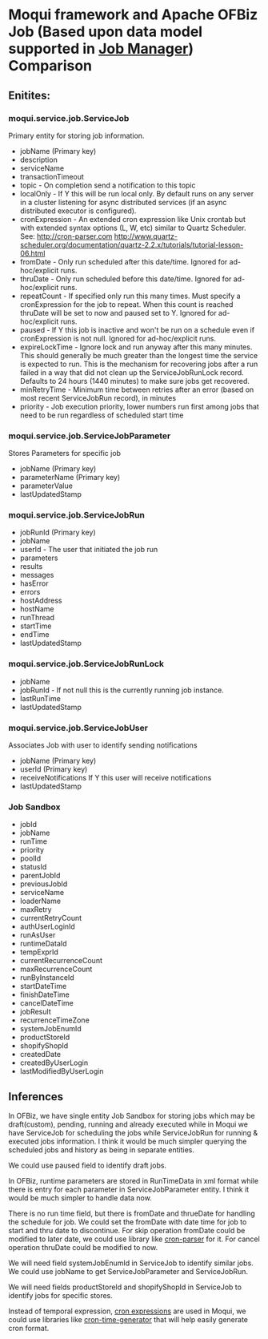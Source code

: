 # Moqui framework and Apache OFBiz Job (Based upon data model supported in [Job Manager](https://github.com/hotwax/job-manager)) Comparison

## Enitites:

### moqui.service.job.ServiceJob
Primary entity for storing job information.

- jobName (Primary key)
- description
- serviceName
- transactionTimeout
- topic - On completion send a notification to this topic
- localOnly - If Y this will be run local only. By default runs on any server in a cluster listening for async distributed services (if an async distributed executor is configured).
- cronExpression - An extended cron expression like Unix crontab but with extended syntax options (L, W, etc) similar to Quartz Scheduler. See: http://cron-parser.com http://www.quartz-scheduler.org/documentation/quartz-2.2.x/tutorials/tutorial-lesson-06.html
- fromDate - Only run scheduled after this date/time. Ignored for ad-hoc/explicit runs.
- thruDate - Only run scheduled before this date/time. Ignored for ad-hoc/explicit runs.
- repeatCount - If specified only run this many times. Must specify a cronExpression for the job to repeat. When this count is reached thruDate will be set to now and paused set to Y. Ignored for ad-hoc/explicit runs.
- paused - If Y this job is inactive and won't be run on a schedule even if cronExpression is not null. Ignored for ad-hoc/explicit runs.
- expireLockTime - Ignore lock and run anyway after this many minutes. This should generally be much greater than the longest time the service is expected to run. This is the mechanism for recovering jobs after a run failed in a way that did not clean up the ServiceJobRunLock record. Defaults to 24 hours (1440 minutes) to make sure jobs get recovered.
- minRetryTime - Minimum time between retries after an error (based on most recent ServiceJobRun record), in minutes
- priority - Job execution priority, lower numbers run first among jobs that need to be run regardless of scheduled start time


### moqui.service.job.ServiceJobParameter
Stores Parameters for specific job 

- jobName (Primary key)
- parameterName (Primary key)
- parameterValue
- lastUpdatedStamp


### moqui.service.job.ServiceJobRun
- jobRunId (Primary key)
- jobName
- userId - The user that initiated the job run
- parameters
- results
- messages
- hasError
- errors
- hostAddress
- hostName
- runThread
- startTime
- endTime
- lastUpdatedStamp


### moqui.service.job.ServiceJobRunLock

- jobName
- jobRunId - If not null this is the currently running job instance.
- lastRunTime
- lastUpdatedStamp


### moqui.service.job.ServiceJobUser
Associates Job with user to identify sending notifications
- jobName (Primary key)
- userId (Primary key)
- receiveNotifications If Y this user will receive notifications
- lastUpdatedStamp


### Job Sandbox
- jobId
- jobName
- runTime
- priority
- poolId
- statusId
- parentJobId
- previousJobId
- serviceName
- loaderName
- maxRetry
- currentRetryCount
- authUserLoginId
- runAsUser
- runtimeDataId
- tempExprId
- currentRecurrenceCount
- maxRecurrenceCount
- runByInstanceId
- startDateTime
- finishDateTime
- cancelDateTime
- jobResult
- recurrenceTimeZone
- systemJobEnumId
- productStoreId
- shopifyShopId
- createdDate
- createdByUserLogin
- lastModifiedByUserLogin



## Inferences

In OFBiz, we have single entity Job Sandbox for storing jobs which may be draft(custom), pending, running and already executed while in Moqui we have ServiceJob for scheduling the jobs while ServiceJobRun for running & executed jobs information. I think it would be much simpler querying the scheduled jobs and history as being in separate entities.

We could use paused field to identify draft jobs.

In OFBiz, runtime parameters are stored in RunTimeData in xml format while there is entry for each parameter in ServiceJobParameter entity. I think it would be much simpler to handle data now.

There is no run time field, but there is fromDate and thrueDate for handling the schedule for job. We could set the fromDate with date time for job to start and thru date to discontinue. 
For skip operation fromDate could be modified to later date, we could use library like [cron-parser](https://www.npmjs.com/package/cron-parser) for it.
For cancel operation thruDate could be modified to now.


We will need field systemJobEnumId in ServiceJob to identify similar jobs. We could use jobName to get ServiceJobParameter and ServiceJobRun.

We will need fields productStoreId and shopifyShopId in ServiceJob to identify jobs for specific stores.

Instead of temporal expression, [cron expressions](https://www.ibm.com/docs/en/db2oc?topic=task-unix-cron-format) are used in Moqui, we could use libraries like [cron-time-generator](https://www.npmjs.com/package/cron-time-generator) that will help easily generate cron format.
